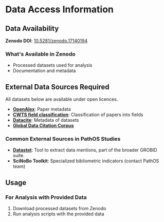# Data Access Information

## Data Availability

**Zenodo DOI**: [10.5281/zenodo.17140194](https://doi.org/10.5281/zenodo.17140194)

### What's Available in Zenodo
- Processed datasets used for analysis
- Documentation and metadata

## External Data Sources Required

All datasets below are available under open licences.
- [**OpenAlex**](https://openalex.org/): Paper metadata
- [**CWTS field classification**](https://doi.org/10.5281/zenodo.13868129): Classification of papers into fields
- [**Datacite**](https://datacite.org/): Metadata of datasets
- [**Global Data Citation Corpus**](https://doi.org/10.5281/zenodo.13376773)

### Common External Sources in PathOS Studies

- [**Datastet**](https://github.com/kermitt2/datastet): Tool to extract data mentions, part of the broader GROBID suite.
- **SciNoBo Toolkit**: Specialized bibliometric indicators (contact PathOS team)

## Usage

### For Analysis with Provided Data
1. Download processed datasets from Zenodo
2. Run analysis scripts with the provided data

